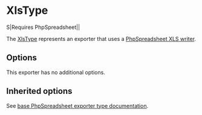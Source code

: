 # XlsType

S|Requires PhpSpreadsheet||

The [XlsType](https://github.com/Kreyu/data-table-bundle/blob/main/src/Bridge/PhpSpreadsheet/Exporter/Type/XlsType.php) represents an exporter that uses a [PhpSpreadsheet XLS writer](https://github.com/PHPOffice/PhpSpreadsheet/blob/master/src/PhpSpreadsheet/Writer/Xls.php).

## Options

This exporter has no additional options.

## Inherited options

See [base PhpSpreadsheet exporter type documentation](/reference/exporting/#phpspreadsheettype).
